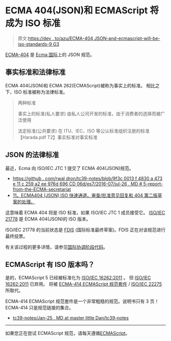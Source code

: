 # ECMA 404(JSON)和 ECMAScript 将成为 ISO 标准

> 原文:[https://dev . to/azu/ECMA-404 JSON-and-ecmascript-will-be-iso-standards-9 G3](https://dev.to/azu/ecma-404json-and-ecmascript-will-be-iso-standards-9g3)

[ECMA-404](https://www.ecma-international.org/publications/standards/Ecma-404.htm) 是 [Ecma 国际](https://www.ecma-international.org/default.htm)上的 JSON 规范。

## 事实标准和法律标准

ECMA 404(JSON)和 ECMA 262(ECMAScript)被称为事实上的标准。
相比之下，ISO 标准被称为法律标准。

> 两种标准
> 
> 事实上的标准(私人要求)
> 由私人公司开发的标准，由于消费者的选择而被广泛使用
> 
> 法定标准(公共要求)
> 在 ITU、IEC、ISO 等公认标准组织注册的标准
> 【Harada.pdf T2】事实标准对事实标准

## JSON 的法律标准

最近，Ecma 向 ISO/IEC JTC 1 提交了 ECMA 404(JSON)规范。

*   [https://github . com/rwal dron/tc39-notes/blob/9f3c 0013 f 4830 a 473 e 11 c 259 a2 ee 976d 696 CD 06d/es7/2016-07/jul-26 . MD # 5-report-from-the-ECMA-secretariat](https://github.com/rwaldron/tc39-notes/blob/9f3c0013f4830a473e11c259a2ee976d696cd06d/es7/2016-07/jul-26.md#5-report-from-the-ecma-secretariat)
*   [11。ECMA404 (JSON) ISO 快速通道。审查/批准意见回复和 404 第二版草案的处理。](https://github.com/rwaldron/tc39-notes/blob/a8801ed94df6a8c8ff912a906699919db3b45895/es8/2017-05/may-25.md#11-ecma404-json-iso-fast-track-reviewapprove-disposition-of-comments-responses-and-404-2nd-edition-draft)

这意味着 ECMA 404 将是 ISO 标准，如果 ISO/IEC JTC 1 成员接受它。 [ISO/IEC 21778](https://www.iso.org/standard/71616.html) 是 ECMA 404(JSON)的 ISO 版本。

ISO/IEC 21778 的当前状态是 [FDIS](https://www.iso.org/stage-codes.html#50.20) (国际标准最终草案)。FDIS 正在对该规范进行最终投票。

有关该过程的更多详情，请参见[国际协调阶段代码](https://www.iso.org/stage-codes.html#50.20)。

## ECMAScript 有 ISO 版本吗？

是的，ECMAScript 5 已经被标准化为 [ISO/IEC 16262:2011](https://www.iso.org/standard/55755.html) 。
但 [ISO/IEC 16262:2011](https://www.iso.org/standard/55755.html) 已弃用。
将被 [ECMA-414 ECMAScript 规范套件](http://www.ecma-international.org/publications/standards/Ecma-414.htm) / [ISO/IEC 22275](https://www.iso.org/standard/73002.html) 所取代。

ECMA-414 ECMAScript 规范套件是一个非常粗糙的规范。说明书只有 3 页！
ECMA-414 只是规范链接的集合。

*   [tc39-notes/Jan-25 . MD at master little Dan/tc39-notes](https://github.com/littledan/tc39-notes/blob/master/es7/2017-01/jan-25.md#5-report-from-the-ecma-secretariat)

* * *

如果您正在尝试 ECMAScript 规范，请每天遵循[ECMAScript](https://ecmascript-daily.github.io/)。
